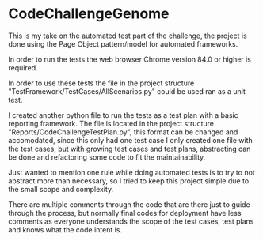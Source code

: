 # CodeChallengeGenome

This is my take on the automated test part of the challenge, the project is done using the Page Object pattern/model for automated frameworks.

In order to run the tests the web browser Chrome version 84.0 or higher is required.

In order to use these tests the file in the project structure "TestFramework/TestCases/AllScenarios.py" could be used ran as a unit test.

I created another python file to run the tests as a test plan with a basic reporting framework. The file is located in the project structure "Reports/CodeChallengeTestPlan.py", this format can be changed and accomodated, since this only had one test case I only created one file with the test cases, but with growing test cases and test plans, abstracting can be done and refactoring some code to fit the maintainability.

Just wanted to mention one rule while doing automated tests is to try to not abstract more than necessary, so I tried to keep this project simple due to the small scope and complexity.

There are multiple comments through the code that are there just to guide through the process, but normally final codes for deployment have less comments as everyone understands the scope of the test cases, test plans and knows what the code intent is.
